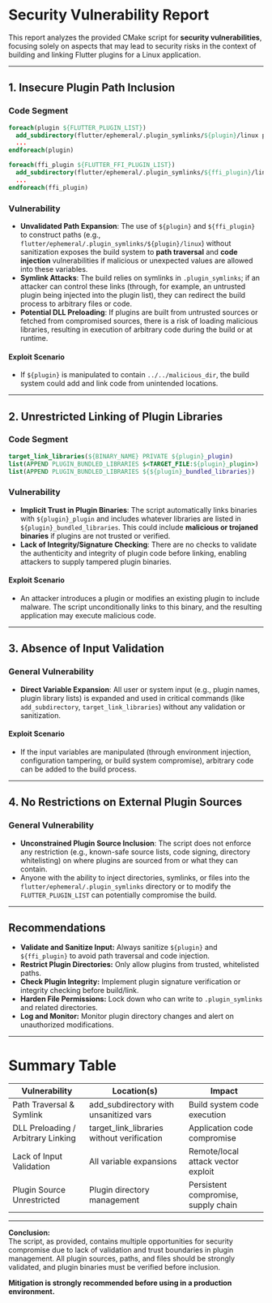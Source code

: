 # Security Vulnerability Report

This report analyzes the provided CMake script for **security vulnerabilities**, focusing solely on aspects that may lead to security risks in the context of building and linking Flutter plugins for a Linux application.

---

## 1. Insecure Plugin Path Inclusion

### Code Segment

```cmake
foreach(plugin ${FLUTTER_PLUGIN_LIST})
  add_subdirectory(flutter/ephemeral/.plugin_symlinks/${plugin}/linux plugins/${plugin})
  ...
endforeach(plugin)

foreach(ffi_plugin ${FLUTTER_FFI_PLUGIN_LIST})
  add_subdirectory(flutter/ephemeral/.plugin_symlinks/${ffi_plugin}/linux plugins/${ffi_plugin})
  ...
endforeach(ffi_plugin)
```

### Vulnerability

- **Unvalidated Path Expansion**: The use of `${plugin}` and `${ffi_plugin}` to construct paths (e.g., `flutter/ephemeral/.plugin_symlinks/${plugin}/linux`) without sanitization exposes the build system to **path traversal** and **code injection** vulnerabilities if malicious or unexpected values are allowed into these variables.
- **Symlink Attacks**: The build relies on symlinks in `.plugin_symlinks`; if an attacker can control these links (through, for example, an untrusted plugin being injected into the plugin list), they can redirect the build process to arbitrary files or code.
- **Potential DLL Preloading**: If plugins are built from untrusted sources or fetched from compromised sources, there is a risk of loading malicious libraries, resulting in execution of arbitrary code during the build or at runtime.

#### Exploit Scenario

- If `${plugin}` is manipulated to contain `../../malicious_dir`, the build system could add and link code from unintended locations.

---

## 2. Unrestricted Linking of Plugin Libraries

### Code Segment

```cmake
target_link_libraries(${BINARY_NAME} PRIVATE ${plugin}_plugin)
list(APPEND PLUGIN_BUNDLED_LIBRARIES $<TARGET_FILE:${plugin}_plugin>)
list(APPEND PLUGIN_BUNDLED_LIBRARIES ${${plugin}_bundled_libraries})
```

### Vulnerability

- **Implicit Trust in Plugin Binaries**: The script automatically links binaries with `${plugin}_plugin` and includes whatever libraries are listed in `${plugin}_bundled_libraries`. This could include **malicious or trojaned binaries** if plugins are not trusted or verified.
- **Lack of Integrity/Signature Checking**: There are no checks to validate the authenticity and integrity of plugin code before linking, enabling attackers to supply tampered plugin binaries.

#### Exploit Scenario

- An attacker introduces a plugin or modifies an existing plugin to include malware. The script unconditionally links to this binary, and the resulting application may execute malicious code.

---

## 3. Absence of Input Validation

### General Vulnerability

- **Direct Variable Expansion**: All user or system input (e.g., plugin names, plugin library lists) is expanded and used in critical commands (like `add_subdirectory`, `target_link_libraries`) without any validation or sanitization.

#### Exploit Scenario

- If the input variables are manipulated (through environment injection, configuration tampering, or build system compromise), arbitrary code can be added to the build process.

---

## 4. No Restrictions on External Plugin Sources

### General Vulnerability

- **Unconstrained Plugin Source Inclusion**: The script does not enforce any restriction (e.g., known-safe source lists, code signing, directory whitelisting) on where plugins are sourced from or what they can contain.
- Anyone with the ability to inject directories, symlinks, or files into the `flutter/ephemeral/.plugin_symlinks` directory or to modify the `FLUTTER_PLUGIN_LIST` can potentially compromise the build.

---

## Recommendations

- **Validate and Sanitize Input:** Always sanitize `${plugin}` and `${ffi_plugin}` to avoid path traversal and code injection.
- **Restrict Plugin Directories:** Only allow plugins from trusted, whitelisted paths.
- **Check Plugin Integrity:** Implement plugin signature verification or integrity checking before build/link.
- **Harden File Permissions:** Lock down who can write to `.plugin_symlinks` and related directories.
- **Log and Monitor:** Monitor plugin directory changes and alert on unauthorized modifications.

---

# Summary Table

| Vulnerability               | Location(s)                               | Impact                             |
|-----------------------------|-------------------------------------------|-------------------------------------|
| Path Traversal & Symlink    | add_subdirectory with unsanitized vars    | Build system code execution         |
| DLL Preloading / Arbitrary Linking | target_link_libraries without verification | Application code compromise         |
| Lack of Input Validation    | All variable expansions                   | Remote/local attack vector exploit  |
| Plugin Source Unrestricted  | Plugin directory management               | Persistent compromise, supply chain |

---

**Conclusion:**  
The script, as provided, contains multiple opportunities for security compromise due to lack of validation and trust boundaries in plugin management. All plugin sources, paths, and files should be strongly validated, and plugin binaries must be verified before inclusion. 

**Mitigation is strongly recommended before using in a production environment.**